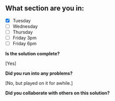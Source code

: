 <!--
  CTP STUDENTS
  Use this pull request template to provide assignment submissions.
  If you plan on continuing to work on the code, you can open the
  pull request as a DRAFT. When done open the pull request.
-->

<!--
TITLE: Include your section in the pull request title
 -->

## What section are you in:

- [X] Tuesday
- [ ] Wednesday
- [ ] Thursday
- [ ] Friday 3pm
- [ ] Friday 6pm

**Is the solution complete?**

[Yes]

**Did you run into any problems?**

[No, but played on it for awhile.]

**Did you collaborate with others on this solution?**

<!-- NO -->
